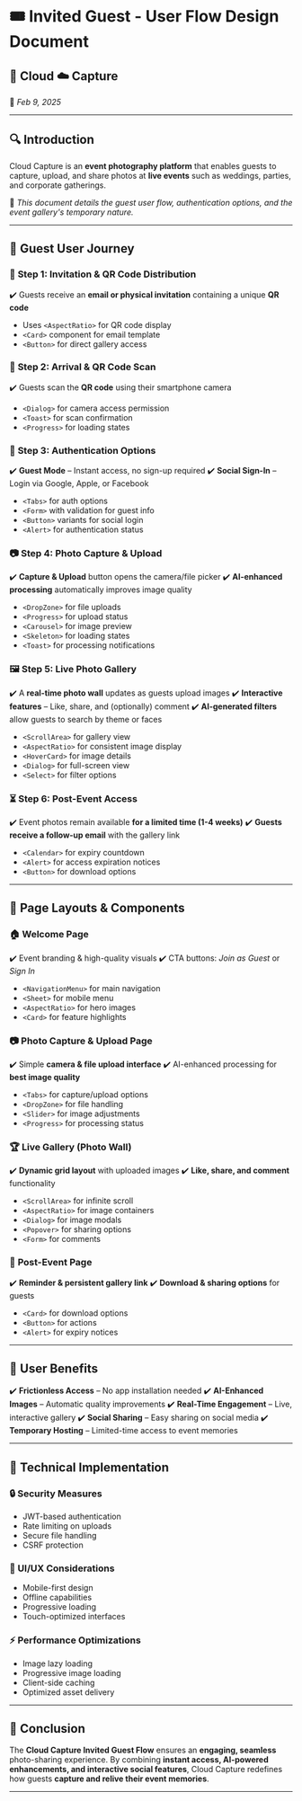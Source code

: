 # 🎟️ **Invited Guest - User Flow Design Document**  

## 📸 Cloud ☁️ Capture  
📅 *Feb 9, 2025*  

---

## 🔍 Introduction  
Cloud Capture is an **event photography platform** that enables guests to capture, upload, and share photos at **live events** such as weddings, parties, and corporate gatherings.  

📸 *This document details the guest user flow, authentication options, and the event gallery's temporary nature.*  

---

## 👤 Guest User Journey  

### 📩 **Step 1: Invitation & QR Code Distribution**  
✔️ Guests receive an **email or physical invitation** containing a unique **QR code**
- Uses `<AspectRatio>` for QR code display
- `<Card>` component for email template
- `<Button>` for direct gallery access

### 🎉 **Step 2: Arrival & QR Code Scan**  
✔️ Guests scan the **QR code** using their smartphone camera
- `<Dialog>` for camera access permission
- `<Toast>` for scan confirmation
- `<Progress>` for loading states

### 🔑 **Step 3: Authentication Options**  
✔️ **Guest Mode** – Instant access, no sign-up required
✔️ **Social Sign-In** – Login via Google, Apple, or Facebook
- `<Tabs>` for auth options
- `<Form>` with validation for guest info
- `<Button>` variants for social login
- `<Alert>` for authentication status

### 📷 **Step 4: Photo Capture & Upload**  
✔️ **Capture & Upload** button opens the camera/file picker
✔️ **AI-enhanced processing** automatically improves image quality
- `<DropZone>` for file uploads
- `<Progress>` for upload status
- `<Carousel>` for image preview
- `<Skeleton>` for loading states
- `<Toast>` for processing notifications

### 🖼️ **Step 5: Live Photo Gallery**  
✔️ A **real-time photo wall** updates as guests upload images
✔️ **Interactive features** – Like, share, and (optionally) comment
✔️ **AI-generated filters** allow guests to search by theme or faces
- `<ScrollArea>` for gallery view
- `<AspectRatio>` for consistent image display
- `<HoverCard>` for image details
- `<Dialog>` for full-screen view
- `<Select>` for filter options

### ⏳ **Step 6: Post-Event Access**  
✔️ Event photos remain available **for a limited time (1-4 weeks)**
✔️ **Guests receive a follow-up email** with the gallery link
- `<Calendar>` for expiry countdown
- `<Alert>` for access expiration notices
- `<Button>` for download options

---

## 🎨 Page Layouts & Components  

### 🏠 **Welcome Page**  
✔️ Event branding & high-quality visuals
✔️ CTA buttons: *Join as Guest* or *Sign In*
- `<NavigationMenu>` for main navigation
- `<Sheet>` for mobile menu
- `<AspectRatio>` for hero images
- `<Card>` for feature highlights

### 📷 **Photo Capture & Upload Page**  
✔️ Simple **camera & file upload interface**
✔️ AI-enhanced processing for **best image quality**
- `<Tabs>` for capture/upload options
- `<DropZone>` for file handling
- `<Slider>` for image adjustments
- `<Progress>` for processing status

### 🏆 **Live Gallery (Photo Wall)**  
✔️ **Dynamic grid layout** with uploaded images
✔️ **Like, share, and comment** functionality
- `<ScrollArea>` for infinite scroll
- `<AspectRatio>` for image containers
- `<Dialog>` for image modals
- `<Popover>` for sharing options
- `<Form>` for comments

### 📨 **Post-Event Page**  
✔️ **Reminder & persistent gallery link**
✔️ **Download & sharing options** for guests
- `<Card>` for download options
- `<Button>` for actions
- `<Alert>` for expiry notices

---

## 🎯 User Benefits  

✔️ **Frictionless Access** – No app installation needed
✔️ **AI-Enhanced Images** – Automatic quality improvements
✔️ **Real-Time Engagement** – Live, interactive gallery
✔️ **Social Sharing** – Easy sharing on social media
✔️ **Temporary Hosting** – Limited-time access to event memories

---

## 🚀 Technical Implementation

### 🔒 Security Measures
- JWT-based authentication
- Rate limiting on uploads
- Secure file handling
- CSRF protection

### 🎨 UI/UX Considerations
- Mobile-first design
- Offline capabilities
- Progressive loading
- Touch-optimized interfaces

### ⚡ Performance Optimizations
- Image lazy loading
- Progressive image loading
- Client-side caching
- Optimized asset delivery

---

## 🎯 Conclusion  

The **Cloud Capture Invited Guest Flow** ensures an **engaging, seamless** photo-sharing experience. By combining **instant access, AI-powered enhancements, and interactive social features**, Cloud Capture redefines how guests **capture and relive their event memories**.  

---
